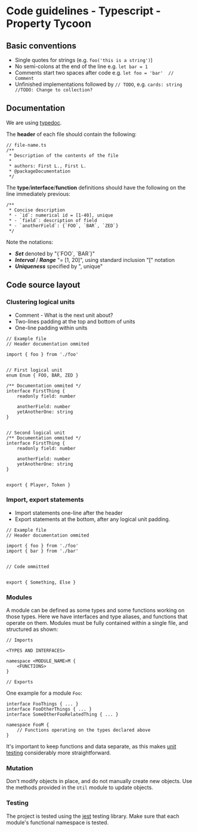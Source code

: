 # Code guidelines - Typescript - Property Tycoon

## Basic conventions
- Single quotes for strings (e.g. `foo('this is a string')`)
- No semi-colons at the end of the line e.g. `let bar = 1`
- Comments start two spaces after code e.g. `let foo = 'bar'  // Comment`
- Unfinished implementations followed by `// TODO`, e.g. `cards: string  //TODO: Change to collection?`

## Documentation
We are using [typedoc](https://typedoc.org/).

The **header** of each file should contain the following:
```
// file-name.ts
/**
 * Description of the contents of the file
 * 
 * authors: First L., First L.  
 * @packageDocumentation
 */
```
The **type**/**interface**/**function** definitions should have the following on the line immediately previous:
```
/**
 * Concise description
 * - `id`: numerical id = [1-40], unique
 * - `field`: description of field
 * - `anotherField`: {`FOO`, `BAR`, `ZED`}
 */
 ```
Note the notations:
- ***Set*** denoted by "{\`FOO\`, \`BAR\`}"
- ***Interval*** / ***Range*** "= [1, 20]", using standard inclusion "[" notation
- ***Uniqueness*** specified by ", unique"

## Code source layout

### Clustering logical units
- Comment - What is the next unit about?
- Two-lines padding at the top and bottom of units
- One-line padding within units
```
// Example file
// Header documentation ommited

import { foo } from './foo'


// First logical unit
enum Enum { FOO, BAR, ZED }

/** Documentation ommited */
interface FirstThing {
    readonly field: number

    anotherField: number
    yetAnotherOne: string
}


// Second logical unit
/** Documentation ommited */
interface FirstThing {
    readonly field: number

    anotherField: number
    yetAnotherOne: string
}


export { Player, Token }
```

### Import, export statements
- Import statements one-line after the header
- Export statements at the bottom, after any logical unit padding.
```
// Example file
// Header documentation ommited

import { foo } from './foo'
import { bar } from './bar'


// Code ommitted


export { Something, Else }
```

### Modules
A module can be defined as some types and some functions working on those types.
Here we have interfaces and type aliases, and functions that operate on them. Modules
must be fully contained within a single file, and structured as shown:
```
// Imports

<TYPES AND INTERFACES>

namespace <MODULE_NAME>M {
    <FUNCTIONS>
}

// Exports
```
One example for a module `Foo`:
```
interface FooThings { ... }
interface FooOtherThings { ... }
interface SomeOtherFooRelatedThing { ... }

namespace FooM {
    // Functions operating on the types declared above
}
```
It's important to keep functions and data separate, as this makes [unit testing](#testing)
considerably more straightforward.

### Mutation
Don't modify objects in place, and do not manually create new objects. Use the methods provided in the `Util` module to update objects.

### Testing
The project is tested using the [jest](https://jestjs.io/en/) testing library.
Make sure that each module's functional namespace is tested.